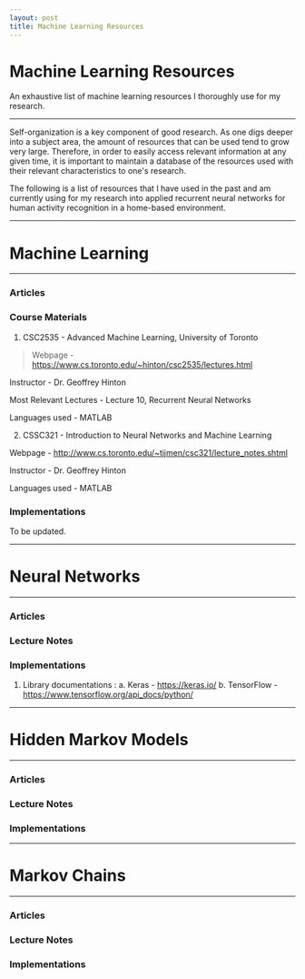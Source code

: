 ```yaml
---
layout: post
title: Machine Learning Resources
---
```

# Machine Learning Resources

An exhaustive list of machine learning resources I thoroughly use for my research.

---

Self-organization is a key component of good research. As one digs deeper into a subject area, the amount of resources that can be used tend to grow very large. Therefore, in order to easily access relevant information at any given time, it is important to maintain a database of the resources used with their relevant characteristics to one's research.

The following is a list of resources that I have used in the past and am currently using for my research into applied recurrent neural networks for human activity recognition in a home-based environment.

---
# Machine Learning
---

### Articles

### Course Materials

1. CSC2535 - Advanced Machine Learning, University of Toronto

> Webpage - https://www.cs.toronto.edu/~hinton/csc2535/lectures.html

Instructor - Dr. Geoffrey Hinton

Most Relevant Lectures - Lecture 10, Recurrent Neural Networks

Languages used - MATLAB

2. CSSC321 - Introduction to Neural Networks and Machine Learning

Webpage - http://www.cs.toronto.edu/~tijmen/csc321/lecture_notes.shtml

Instructor - Dr. Geoffrey Hinton

Languages used - MATLAB


### Implementations

To be updated.

---
# Neural Networks
---

### Articles

### Lecture Notes


### Implementations

1. Library documentations :
a. Keras - https://keras.io/
b. TensorFlow - https://www.tensorflow.org/api_docs/python/

---
# Hidden Markov Models
---

### Articles

### Lecture Notes

### Implementations

---
# Markov Chains
---

### Articles

### Lecture Notes

### Implementations
